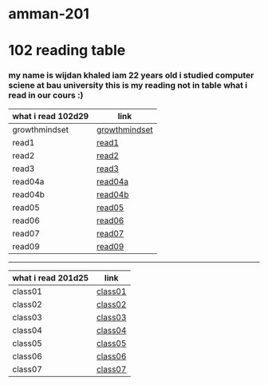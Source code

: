 # amman-201
# 102 reading table
### my name is wijdan khaled  iam 22 years old i studied computer sciene at bau university this is my reading not in table what i read in our cours :)


| what i read 102d29 |    link     |
| ----------- | ----------- |
| growthmindset  | [growthmindset](growthmindset)|
| read1       | [read1](read1)|
| read2       |[read2](read2) |
| read3       |[read3](read3) |
| read04a     |[read04a](read04a)|
|read04b      |[read04b](read04b)|
|read05       |[read05](read05)  |
|read06       |[read06](read06)  |
|read07       |[read07](read07)  |
|read09       |[read09](read09)  |

---------------------------------------------

| what i read 201d25 |    link     |
| ----------- | ----------- |
|class01    |[class01](class01) |
|class02   |[class02](class02) |
|class03    |[class03](class03) |
|class04   |[class04](class04) |
|class05  |[class05](class05) |
|class06  |[class06](class06) |
|class07  |[class07](class07) |